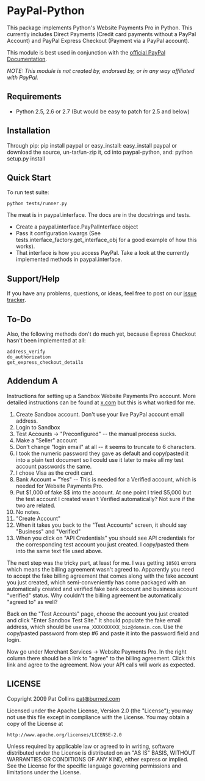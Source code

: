 PayPal-Python
=============

This package implements Python's Website Payments Pro in Python. This currently
includes Direct Payments (Credit card payments without a PayPal Account) and
PayPal Express Checkout (Payment via a PayPal account).

This module is best used in conjunction with the 
[official PayPal Documentation](https://www.x.com/community/ppx/documentation#wpp).

*NOTE: This module is not created by, endorsed by, or in any way affiliated
with PayPal.*

Requirements
------------

* Python 2.5, 2.6 or 2.7 (But would be easy to patch for 2.5 and below)

Installation
------------
    
Through pip:
    pip install paypal
or easy_install:
    easy_install paypal
or download the source, un-tar/un-zip it, cd into paypal-python, and:
    python setup.py install

Quick Start
-----------

To run test suite:
    
    python tests/runner.py

The meat is in paypal.interface. The docs are in the docstrings and tests.

* Create a paypal.interface.PayPalInterface object
* Pass it configuration kwargs (See tests.interface_factory.get_interface_obj
  for a good example of how this works).
* That interface is how you access PayPal. Take a look at the currently
  implemented methods in paypal.interface.
  
Support/Help
------------

If you have any problems, questions, or ideas, feel free to post on our 
[issue tracker](http://github.com/duointeractive/paypal-python/issues).

To-Do
-----

Also, the following methods don't do much yet, because Express Checkout hasn't 
been implemented at all:

    address_verify
    do_authorization
    get_express_checkout_details

Addendum A
----------

Instructions for setting up a Sandbox Website Payments Pro account. More 
detailed instructions can be found at [x.com](http://x.com) but this is what 
worked for me.

 1. Create Sandbox account. Don't use your live PayPal account email address.
 2. Login to Sandbox
 3. Test Accounts -> "Preconfigured" -- the manual process sucks.
 4. Make a "Seller" account
 5. Don't change "login email" at all -- it seems to truncate to 6 characters.
 6. I took the numeric password they gave as default and copy/pasted it into a 
    plain text document so I could use it later to make all my test account 
    passwords the same.
 7. I chose Visa as the credit card.
 8. Bank Account = "Yes" -- This is needed for a Verified account, which is 
    needed for Website Payments Pro.
 9. Put $1,000 of fake $$ into the account. At one point I tried $5,000 but 
    the test account I created wasn't Verified automatically? Not sure if the 
    two are related.
 10. No notes.
 11. "Create Account"
 12. When it takes you back to the "Test Accounts" screen, it should say 
     "Business" and "Verified"
 13. When you click on "API Credentials" you should see API credentials for the 
     corresponding test account you just created. I copy/pasted them into the 
     same text file used above.

The next step was the tricky part, at least for me. I was getting `10501` 
errors which means the billing agreement wasn't agreed to. Apparently you need 
to accept the fake billing agreement that comes along with the fake account you 
just created, which semi-conveniently has come packaged with an automatically 
created and verified fake bank account and business account "verified" status. 
Why couldn't the billing agreement be automatically "agreed to" as well?

Back on the "Test Accounts" page, choose the account you just created and click 
"Enter Sandbox Test Site." It should populate the fake email address, which 
should be `userna_XXXXXXXXXX_biz@domain.com`. Use the copy/pasted password from 
step #6 and paste it into the password field and login.

Now go under Merchant Services -> Website Payments Pro. In the right column 
there should be a link to "agree" to the billing agreement. Click this link and 
agree to the agreement. Now your API calls will work as expected.

LICENSE
-------

Copyright 2009 Pat Collins <pat@burned.com>

Licensed under the Apache License, Version 2.0 (the "License");
you may not use this file except in compliance with the License.
You may obtain a copy of the License at

    http://www.apache.org/licenses/LICENSE-2.0

Unless required by applicable law or agreed to in writing, software
distributed under the License is distributed on an "AS IS" BASIS,
WITHOUT WARRANTIES OR CONDITIONS OF ANY KIND, either express or implied.
See the License for the specific language governing permissions and
limitations under the License.
